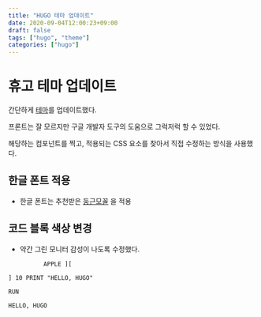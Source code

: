 ```yaml
---
title: "HUGO 테마 업데이트"
date: 2020-09-04T12:00:23+09:00
draft: false
tags: ["hugo", "theme"]
categories: ["hugo"]
---
```


# 휴고 테마 업데이트

간단하게 [테마](https://github.com/honux77/hugo.386k)를 업데이트했다.

프론트는 잘 모르지만 구글 개발자 도구의 도움으로 그럭저럭 할 수 있었다.

해당하는 컴포넌트를 찍고, 적용되는 CSS 요소를 찾아서 직접 수정하는 방식을 사용했다.

## 한글 폰트 적용

- 한글 폰트는 추천받은 [둥근모꼴](https://cactus.tistory.com/193) 을 적용

## 코드 블록 색상 변경

- 약간 그린 모니터 감성이 나도록 수정했다.

```
          APPLE ][
            
] 10 PRINT "HELLO, HUGO"

RUN

HELLO, HUGO

```
